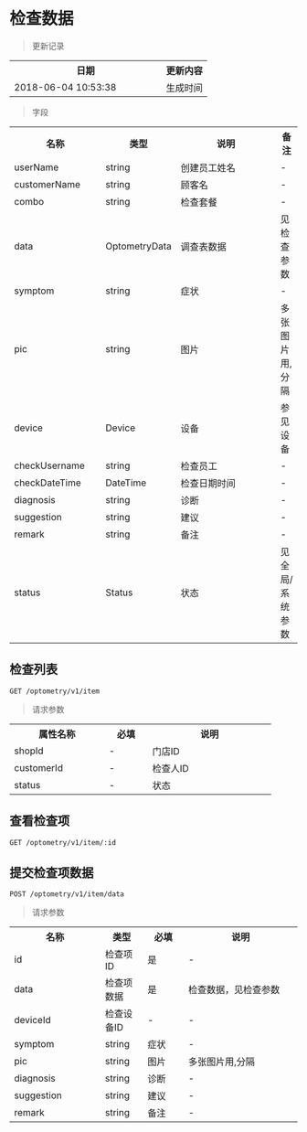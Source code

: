 # 检查数据

> 更新记录

<table>
    <tr>
        <th style="width:250px;">日期</th>
        <th>更新内容</th>
    </tr>
    <tr>
        <td>2018-06-04 10:53:38</td>
        <td>生成时间</td>
    </tr>
</table>

> 字段

<table>
    <tr>
        <th style="width:150px;">名称</th>
        <th style="width:60px;">类型</th>
        <th style="width:200px;">说明</th>
        <th>备注</th>
    </tr>
    <tr>
        <td>userName</td>
        <td>string</td>
        <td>创建员工姓名</td>
        <td>-</td>
    </tr>
    <tr>
        <td>customerName</td>
        <td>string</td>
        <td>顾客名</td>
        <td>-</td>
    </tr>
    <tr>
        <td>combo</td>
        <td>string</td>
        <td>检查套餐</td>
        <td>-</td>
    </tr>
    <tr>
        <td>data</td>
        <td>OptometryData</td>
        <td>调查表数据</td>
        <td>见检查参数</td>
    </tr>
    <tr>
        <td>symptom</td>
        <td>string</td>
        <td>症状</td>
        <td>-</td>
    </tr>
    <tr>
        <td>pic</td>
        <td>string</td>
        <td>图片</td>
        <td>多张图片用,分隔</td>
    </tr>
    <tr>
        <td>device</td>
        <td>Device</td>
        <td>设备</td>
        <td>参见设备</td>
    </tr>
    <tr>
        <td>checkUsername</td>
        <td>string</td>
        <td>检查员工</td>
        <td>-</td>
    </tr>
    <tr>
        <td>checkDateTime</td>
        <td>DateTime</td>
        <td>检查日期时间</td>
        <td>-</td>
    </tr>
    <tr>
        <td>diagnosis</td>
        <td>string</td>
        <td>诊断</td>
        <td>-</td>
    </tr>
    <tr>
        <td>suggestion</td>
        <td>string</td>
        <td>建议</td>
        <td>-</td>
    </tr>
    <tr>
        <td>remark</td>
        <td>string</td>
        <td>备注</td>
        <td>-</td>
    </tr>
    <tr>
        <td>status</td>
        <td>Status</td>
        <td>状态</td>
        <td>见全局/系统参数</td>
    </tr>
</table>

## 检查列表

```
GET /optometry/v1/item
```
> 请求参数

<table>
    <tr>
        <th style="width:150px;">属性名称</th>
        <th style="width:60px;">必填</th>
        <th style="width:200px;">说明</th>
    </tr>
    <tr>
        <td>shopId</td>
        <td>-</td>
        <td>门店ID</td>
    </tr>
    <tr>
        <td>customerId</td>
        <td>-</td>
        <td>检查人ID</td>
    </tr>
    <tr>
        <td>status</td>
        <td>-</td>
        <td>状态</td>
    </tr>
</table>

## 查看检查项

```
GET /optometry/v1/item/:id
```


## 提交检查项数据

```
POST /optometry/v1/item/data
```

>请求参数
<table>
    <tr>
        <th style="width:150px;">名称</th>
        <th style="width:60px;">类型</th>
        <th style="width:60px;">必填</th>
        <th style="width:200px;">说明</th>
    </tr>
    <tr>
        <td>id</td>
        <td>检查项ID</td>
        <td>是</td>
        <td>-</td>
    </tr>
    <tr>
        <td>data</td>
        <td>检查项数据</td>
        <td>是</td>
        <td>检查数据，见检查参数</td>
    </tr>
    <tr>
        <td>deviceId</td>
        <td>检查设备ID</td>
        <td>-</td>
        <td>-</td>
    </tr>
    <tr>
        <td>symptom</td>
        <td>string</td>
        <td>症状</td>
        <td>-</td>
    </tr>
    <tr>
        <td>pic</td>
        <td>string</td>
        <td>图片</td>
        <td>多张图片用,分隔</td>
    </tr>
    <tr>
        <td>diagnosis</td>
        <td>string</td>
        <td>诊断</td>
        <td>-</td>
    </tr>
    <tr>
        <td>suggestion</td>
        <td>string</td>
        <td>建议</td>
        <td>-</td>
    </tr>
    <tr>
        <td>remark</td>
        <td>string</td>
        <td>备注</td>
        <td>-</td>
    </tr>
</table>